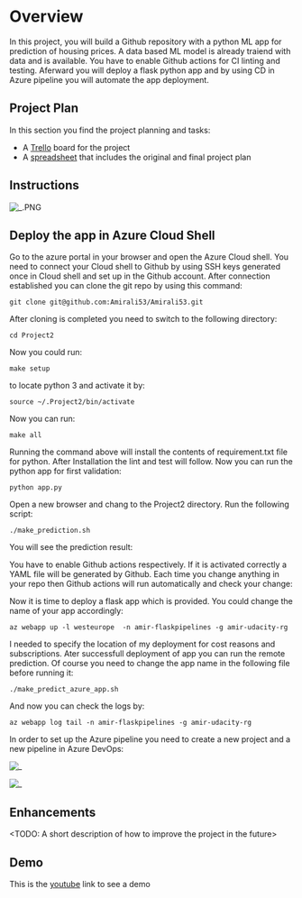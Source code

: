 # Overview

In this project, you will build a Github repository with a python ML app for prediction of housing prices. A data based ML model is already traiend with data and is available. You have to enable Github actions for CI linting and testing. Aferward you will deploy a flask python app and by using CD in Azure pipeline you will automate the app deployment. 

## Project Plan
In this section you find the project planning and tasks:

* A [Trello](https://trello.com/b/rJP5K6yR/udacityprojekt2) board for the project
* A [spreadsheet](https://github.com/Amirali53/Project2/blob/62553a880ea0e07507fc0ba2a5d7652843b20104/Project2_Planning.xlsx) that includes the original and final project plan


## Instructions

![_.PNG](Screenshots/_.PNG)

## Deploy the app in Azure Cloud Shell

Go to the azure portal in your browser and open the Azure Cloud shell.
You need to connect your Cloud shell to Github by using SSH keys generated once in Cloud shell and set up in the Github account.
After connection established you can clone the git repo by using this command:
```
git clone git@github.com:Amirali53/Amirali53.git
```
After cloning is completed you need to switch to the following directory:
```
cd Project2
```
Now you could run: 
```
make setup
```
to locate python 3 and activate it by:
```
source ~/.Project2/bin/activate
```
Now you can run:
```
make all
```
Running the command above will install the contents of requirement.txt file for python. After Installation the lint and test will follow.
Now you can run the python app for first validation:
```
python app.py
```
Open a new browser and chang to the Project2 directory. Run the following script:
```
./make_prediction.sh
```
You will see the prediction result:





You have to enable Github actions respectively. If it is activated correctly a YAML file will be generated by Github. Each time you change anything in your repo then Github actions will run automatically and check your change:





Now it is time to deploy a flask app which is provided. You could change the name of your app accordingly: 
```
az webapp up -l westeurope  -n amir-flaskpipelines -g amir-udacity-rg
```
I needed to specify the location of my deployment for cost reasons and subscriptions.
Ater successfull deployment of app you can run the remote prediction. Of course you need to change the app name in the following file before running it:
```
./make_predict_azure_app.sh
```
And now you can check the logs by:
```
az webapp log tail -n amir-flaskpipelines -g amir-udacity-rg
```


In order to set up the Azure pipeline you need to create a new project and a new pipeline in Azure DevOps:



![_](Screenshots/_.PNG) 



![_](Screenshots/_.PNG) 










## Enhancements

<TODO: A short description of how to improve the project in the future>

## Demo 

This is the [youtube](https://youtu.be/h3OlWwEk_Tw) link to see a demo


